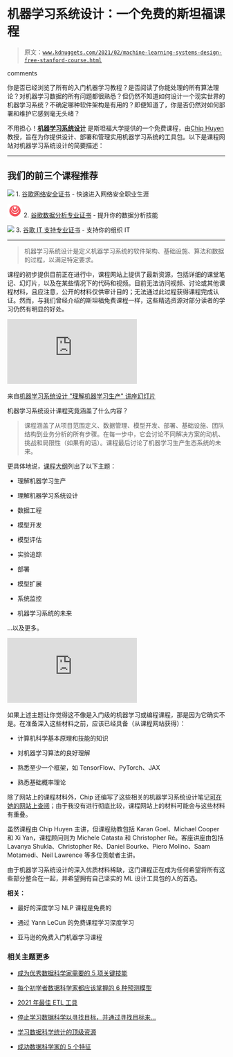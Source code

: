 # 机器学习系统设计：一个免费的斯坦福课程

> 原文：[`www.kdnuggets.com/2021/02/machine-learning-systems-design-free-stanford-course.html`](https://www.kdnuggets.com/2021/02/machine-learning-systems-design-free-stanford-course.html)

comments

你是否已经浏览了所有的入门机器学习教程？是否阅读了你能处理的所有算法理论？对机器学习数据的所有问题都很熟悉？但仍然不知道如何设计一个现实世界的机器学习系统？不确定哪种软件架构是有用的？即便知道了，你是否仍然对如何部署和维护它感到毫无头绪？

不用担心！**[机器学习系统设计](https://stanford-cs329s.github.io/index.html)** 是斯坦福大学提供的一个免费课程，由[Chip Huyen](https://huyenchip.com/)教授，旨在为你提供设计、部署和管理实用机器学习系统的工具包。以下是课程网站对机器学习系统设计的简要描述：

* * *

## 我们的前三个课程推荐

![](img/0244c01ba9267c002ef39d4907e0b8fb.png) 1\. [谷歌网络安全证书](https://www.kdnuggets.com/google-cybersecurity) - 快速进入网络安全职业生涯

![](img/e225c49c3c91745821c8c0368bf04711.png) 2\. [谷歌数据分析专业证书](https://www.kdnuggets.com/google-data-analytics) - 提升你的数据分析技能

![](img/0244c01ba9267c002ef39d4907e0b8fb.png) 3\. [谷歌 IT 支持专业证书](https://www.kdnuggets.com/google-itsupport) - 支持你的组织 IT

* * *

> 机器学习系统设计是定义机器学习系统的软件架构、基础设施、算法和数据的过程，以满足特定要求。

课程的初步提供目前正在进行中，课程网站上提供了最新资源，包括详细的课堂笔记、幻灯片，以及在某些情况下的代码和视频。目前无法访问视频、讨论或其他课程材料，且应注意，公开的材料仅供审计目的；无法通过此过程获得课程完成认证。然而，与我们曾经介绍的斯坦福免费课程一样，这些精选资源对部分读者的学习仍然有明显的好处。

![图示](https://stanford-cs329s.github.io/index.html)

来自[机器学习系统设计 "理解机器学习生产" 讲座幻灯片](https://docs.google.com/presentation/d/1XKBXoLW3ED3FcvDRK3jfQeIlLCK2QTnsoZeopR6ziRQ/edit?usp=sharing)

机器学习系统设计课程究竟涵盖了什么内容？

> 课程涵盖了从项目范围定义、数据管理、模型开发、部署、基础设施、团队结构到业务分析的所有步骤。在每一步中，它会讨论不同解决方案的动机、挑战和局限性（如果有的话）。课程最后讨论了机器学习生产生态系统的未来。

更具体地说，[课程大纲](https://stanford-cs329s.github.io/syllabus.html)列出了以下主题：

+   理解机器学习生产

+   理解机器学习系统设计

+   数据工程

+   模型开发

+   模型评估

+   实验追踪

+   部署

+   模型扩展

+   系统监控

+   机器学习系统的未来

…以及更多。

![标题](https://stanford-cs329s.github.io/syllabus.html)

如果上述主题让你觉得这不像是入门级的机器学习或编程课程，那是因为它确实不是。在准备深入这些材料之前，应该已经具备（从课程网站获得）：

+   计算机科学基本原理和技能的知识

+   对机器学习算法的良好理解

+   熟悉至少一个框架，如 TensorFlow、PyTorch、JAX

+   熟悉基础概率理论

除了网站上的课程材料外，Chip 还编写了这些相关的机器学习系统设计笔记[可在她的网站上查阅](https://huyenchip.com/machine-learning-systems-design/toc.html)；由于我没有进行彻底比较，课程网站上的材料可能会与这些材料有重叠。

虽然课程由 Chip Huyen 主讲，但课程助教包括 Karan Goel、Michael Cooper 和 Xi Yan，课程顾问则为 Michele Catasta 和 Christopher Ré。客座讲座由包括 Lavanya Shukla、Christopher Ré、Daniel Bourke、Piero Molino、Saam Motamedi、Neil Lawrence 等多位贡献者主讲。

由于机器学习系统设计的深入优质材料稀缺，这门课程正在成为任何希望将所有这些部分整合在一起，并希望拥有自己坚实的 ML 设计工具包的人的首选。

**相关：**

+   最好的深度学习 NLP 课程是免费的

+   通过 Yann LeCun 的免费课程学习深度学习

+   亚马逊的免费入门机器学习课程

### 相关主题更多

+   [成为优秀数据科学家需要的 5 项关键技能](https://www.kdnuggets.com/2021/12/5-key-skills-needed-become-great-data-scientist.html)

+   [每个初学者数据科学家都应该掌握的 6 种预测模型](https://www.kdnuggets.com/2021/12/6-predictive-models-every-beginner-data-scientist-master.html)

+   [2021 年最佳 ETL 工具](https://www.kdnuggets.com/2021/12/mozart-best-etl-tools-2021.html)

+   [停止学习数据科学以寻找目标，并通过寻找目标来…](https://www.kdnuggets.com/2021/12/stop-learning-data-science-find-purpose.html)

+   [学习数据科学统计的顶级资源](https://www.kdnuggets.com/2021/12/springboard-top-resources-learn-data-science-statistics.html)

+   [成功数据科学家的 5 个特征](https://www.kdnuggets.com/2021/12/5-characteristics-successful-data-scientist.html)

